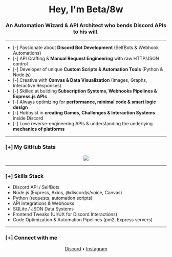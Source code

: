 <h1 align="center">Hey, I'm Beta/8w</h1>
<h3 align="center">An Automation Wizard & API Architect who bends Discord APIs to his will.</h3>

---

- [-] Passionate about **Discord Bot Development** (SelfBots & Webhook Automations)
- [-] API Crafting & **Manual Request Engineering** with raw HTTP/JSON control
- [-] Developer of unique **Custom Scripts & Automation Tools** (Python & Node.js)
- [-] Creative with **Canvas & Data Visualization** (Images, Graphs, Interactive Responses)
- [-] Skilled at building **Subscription Systems, Webhooks Pipelines & Express.js APIs**
- [-] Always optimizing for **performance, minimal code & smart logic design**
- [-] Hobbyist in **creating Games, Challenges & Interaction Systems** inside Discord
- [-] Love reverse-engineering APIs & understanding the underlying **mechanics of platforms**

---

### [+] My GitHub Stats
<p align="center">
  <img src="https://github-readme-stats.vercel.app/api?username=BETA-iq&show_icons=true&theme=transparent" />
</p>

---

### [+] Skills Stack
- Discord API / SelfBots
- Node.js (Express, Axios, @discordjs/voice, Canvas)
- Python (requests, automation scripts)
- API Integrations & Webhooks
- SQLite / JSON Data Systems
- Frontend Tweaks (UI/UX for Discord Interactions)
- Code Optimization & Automation Pipelines (pm2, Express servers)

---

### [+] Connect with me
<p align="center">
<a href="https://discord.gg/invite/hydra" target="blank">Discord</a> • 
<a href="https://idrees.cv" target="blank">Instagram</a>
</p>
